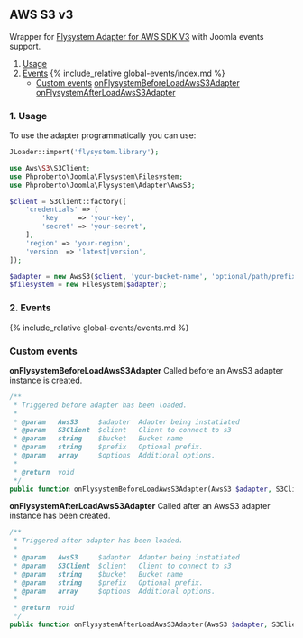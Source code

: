 ## AWS S3 v3

Wrapper for [Flysystem Adapter for AWS SDK V3](https://github.com/thephpleague/flysystem-aws-s3-v3) with Joomla events support. 

1. [Usage](#usage)
2. [Events](#events)
    {% include_relative global-events/index.md %}
    * [Custom events](#custom-events)
        [onFlysystemBeforeLoadAwsS3Adapter](#onFlysystemBeforeLoadAwsS3Adapter)
        [onFlysystemAfterLoadAwsS3Adapter](#onFlysystemAfterLoadAwsS3Adapter)

### 1. Usage <a id="usage"></a>

To use the adapter programmatically you can use: 


```php
JLoader::import('flysystem.library');

use Aws\S3\S3Client;
use Phproberto\Joomla\Flysystem\Filesystem;
use Phproberto\Joomla\Flysystem\Adapter\AwsS3;

$client = S3Client::factory([
    'credentials' => [
        'key'    => 'your-key',
        'secret' => 'your-secret',
    ],
    'region' => 'your-region',
    'version' => 'latest|version',
]);

$adapter = new AwsS3($client, 'your-bucket-name', 'optional/path/prefix');
$filesystem = new Filesystem($adapter);

```

### 2. Events <a id="events"></a>

{% include_relative global-events/events.md %}

### Custom events <a id="custom-events"></a>

**onFlysystemBeforeLoadAwsS3Adapter** Called before an AwsS3 adapter instance is created. <a id="onFlysystemBeforeLoadAwsS3Adapter"></a>

```php
/**
 * Triggered before adapter has been loaded.
 *
 * @param   AwsS3     $adapter  Adapter being instatiated
 * @param   S3Client  $client   Client to connect to s3
 * @param   string    $bucket   Bucket name
 * @param   string    $prefix   Optional prefix.
 * @param   array     $options  Additional options.
 *
 * @return  void
 */
public function onFlysystemBeforeLoadAwsS3Adapter(AwsS3 $adapter, S3Client $client, $bucket, $prefix, array &$options)
```

**onFlysystemAfterLoadAwsS3Adapter** Called after an AwsS3 adapter instance has been created. <a id="onFlysystemAfterLoadAwsS3Adapter"></a>

```php
/**
 * Triggered after adapter has been loaded.
 *
 * @param   AwsS3     $adapter  Adapter being instatiated
 * @param   S3Client  $client   Client to connect to s3
 * @param   string    $bucket   Bucket name
 * @param   string    $prefix   Optional prefix.
 * @param   array     $options  Additional options.
 *
 * @return  void
 */
public function onFlysystemAfterLoadAwsS3Adapter(AwsS3 $adapter, S3Client $client, $bucket, $prefix, array $options)
```